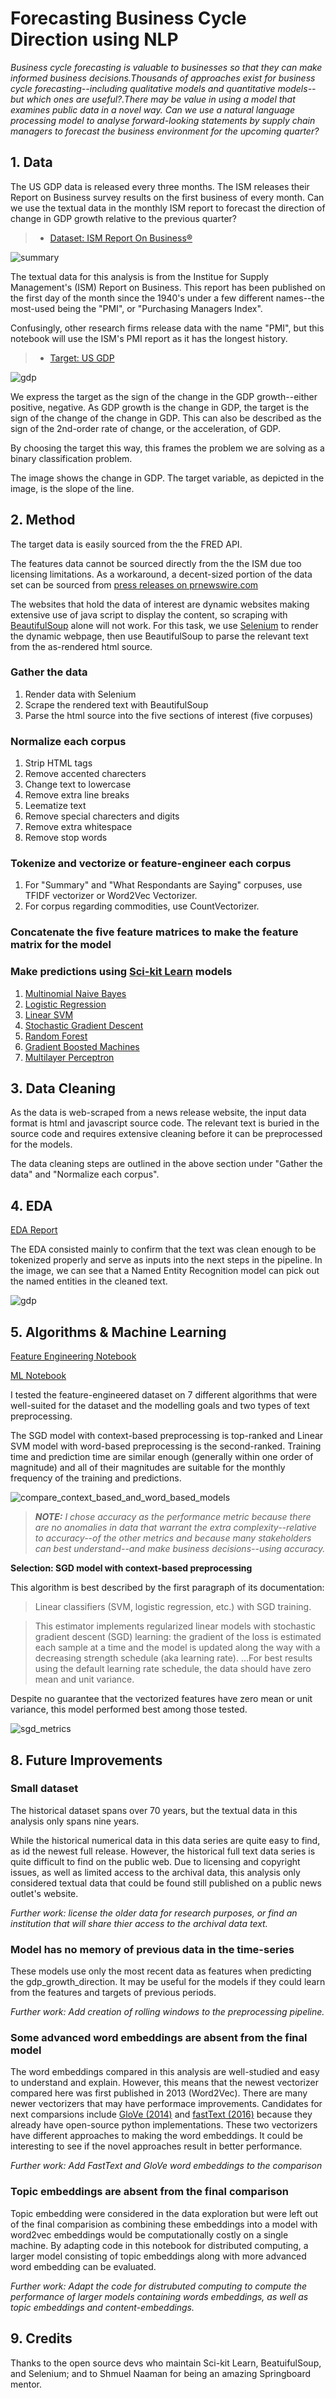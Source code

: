 # Forecasting Business Cycle Direction using NLP

*Business cycle forecasting is valuable to businesses so that they can make informed business decisions.Thousands of approaches exist for business cycle forecasting--including qualitative models and quantitative models--but which ones are useful?.There may be value in using a model that examines public data in a novel way. Can we use a natural language processing model to analyse forward-looking statements by supply chain managers to forecast the business environment for the upcoming quarter?*


## 1. Data

The US GDP data is released every three months. The ISM releases their Report on Business survey results on the first business of every month.  Can we use the textual data in the monthly ISM report to forecast the direction of change in GDP growth relative to the previous quarter?

> * [Dataset: ISM Report On Business®](https://ismrob.org/)
> 
![summary](./README_files/summary.jfif)

The textual data for this analysis is from the Institue for Supply Management's (ISM) Report on Business. This report has been published on the first day of the month since the 1940's under a few different names--the most-used being the "PMI", or "Purchasing Managers Index".

Confusingly, other research firms release data with the name "PMI", but this notebook will use the ISM's PMI report as it has the longest history.

> * [Target: US GDP](https://fred.stlouisfed.org/series/GDPC1/)

![gdp](./README_files/gdp.jfif)

We express the target as the sign of the change in the GDP growth--either positive, negative. As GDP growth is the change in GDP, the target is the sign of the change of the change in GDP. This can also be described as the sign of the 2nd-order rate of change, or the acceleration, of GDP.

By choosing the target this way, this frames the problem we are solving as a binary classification problem.

The image shows the change in GDP. The target variable, as depicted in the image, is the slope of the line.





## 2. Method

The target data is easily sourced from the the FRED API.

The features data cannot be sourced directly from the the ISM due too licensing limitations. As a workaround, a decent-sized portion of the data set can be sourced from [press releases on prnewswire.com](https://www.prnewswire.com/news/institute-for-supply-management/)

The websites that hold the data of interest are dynamic websites making extensive use of java script to display the content, so scraping with [BeautifulSoup](https://www.crummy.com/software/BeautifulSoup/bs4/doc/#) alone will not work. For this task, we use [Selenium](https://selenium-python.readthedocs.io/) to render the dynamic webpage, then use BeautifulSoup to parse the relevant text from the as-rendered html source.

### Gather the data

1. Render data with Selenium 
2. Scrape the rendered text with BeautifulSoup
3. Parse the html source into the five sections of interest (five corpuses)

### Normalize each corpus

1. Strip HTML tags
2. Remove accented charecters
3. Change text to lowercase
4. Remove extra line breaks
5. Leematize text
6. Remove special charecters and digits
7. Remove extra whitespace
8. Remove stop words

### Tokenize and vectorize or feature-engineer each corpus

1. For "Summary" and "What Respondants are Saying" corpuses, use TFIDF vectorizer or Word2Vec Vectorizer. 
2. For corpus regarding commodities, use CountVectorizer.

### Concatenate the five feature matrices to make the feature matrix for the model

### Make predictions using [Sci-kit Learn](https://scikit-learn.org/stable/index.html) models
1. [Multinomial Naive Bayes](https://scikit-learn.org/stable/modules/generated/sklearn.naive_bayes.MultinomialNB.html#sklearn.naive_bayes.MultinomialNB)
2. [Logistic Regression](https://scikit-learn.org/stable/modules/generated/sklearn.linear_model.LogisticRegression.html?highlight=logistic%20regression#sklearn.linear_model.LogisticRegression)
3. [Linear SVM](https://scikit-learn.org/stable/modules/generated/sklearn.svm.LinearSVC.html?highlight=linear%20svm#sklearn.svm.LinearSVC)
4. [Stochastic Gradient Descent](https://scikit-learn.org/stable/modules/generated/sklearn.linear_model.SGDClassifier.html?highlight=sgd#sklearn.linear_model.SGDClassifier)
5. [Random Forest](https://scikit-learn.org/stable/modules/generated/sklearn.ensemble.RandomForestClassifier.html?highlight=random%20forest#sklearn.ensemble.RandomForestClassifier)
6. [Gradient Boosted Machines](https://scikit-learn.org/stable/modules/generated/sklearn.ensemble.GradientBoostingClassifier.html?highlight=gradientboostingclassifier#sklearn.ensemble.GradientBoostingClassifier)
7. [Multilayer Perceptron](https://scikit-learn.org/stable/modules/generated/sklearn.neural_network.MLPClassifier.html?highlight=mlpclassifier#sklearn.neural_network.MLPClassifier)

## 3. Data Cleaning 

As the data is web-scraped from a news release website, the input data format is html and javascript source code. The relevant text is buried in the source code and requires extensive cleaning before it can be preprocessed for the models.

The data cleaning steps are outlined in the above section under "Gather the data" and "Normalize each corpus".

## 4. EDA

[EDA Report](https://colab.research.google.com/drive/1NTY77rXo3MxYBcSUvGfdl5AaaT5bI-G-#scrollTo=tZv8TJCbgw-T&uniqifier=10)


The EDA consisted mainly to confirm that the text was clean enough to be tokenized properly and serve as inputs into the next steps in the pipeline. In the image, we can see that a Named Entity Recognition model can pick out the named entities in the cleaned text.

![gdp](./README_files/ner_eda.jpg)

## 5. Algorithms & Machine Learning

[Feature Engineering Notebook](https://colab.research.google.com/drive/1NTY77rXo3MxYBcSUvGfdl5AaaT5bI-G-#scrollTo=M8NODhN2L8ZA&uniqifier=10)

[ML Notebook](https://colab.research.google.com/drive/1NTY77rXo3MxYBcSUvGfdl5AaaT5bI-G-#scrollTo=LaA6HRShHnGr&uniqifier=10)

I tested the feature-engineered dataset on 7 different algorithms that were well-suited for the dataset and the modelling goals and two types of text preprocessing. 

The SGD model with context-based preprocessing is top-ranked and Linear SVM model with word-based preprocessing is the second-ranked. Training time and prediction time are similar enough (generally within one order of magnitude) and all of their magnitudes are suitable for the monthly frequency of the training and predictions.

![compare_context_based_and_word_based_models](./README_files/compare_context_based_and_word_based_models.png)

>***NOTE:** I chose accuracy as the performance metric because there are no anomalies in data that warrant the extra complexity--relative to accuracy--of the other metrics and because many stakeholders can best understand--and make business decisions--using accuracy.*

**Selection: SGD model with context-based preprocessing**

This algorithm is best described by the first paragraph of its documentation:

> Linear classifiers (SVM, logistic regression, etc.) with SGD training.

>This estimator implements regularized linear models with stochastic gradient descent (SGD) learning: the gradient of the loss is estimated each sample at a time and the model is updated along the way with a decreasing strength schedule (aka learning rate). ...For best results using the default learning rate schedule, the data should have zero mean and unit variance.

Despite no guarantee that the vectorized features have zero mean or unit variance, this model performed best among those tested.


![sgd_metrics](./README_files/sgd_metrics.jpg)


## 8. Future Improvements

### Small dataset

The historical dataset spans over 70 years, but the textual data in this analysis only spans nine years.

While the historical numerical data in this data series are quite easy to find, as id the newest full release. However, the historical full text data series is quite difficult to find on the public web. Due to licensing and copyright issues, as well as limited access to the archival data, this analysis only considered textual data that could be found still published on a public news outlet's website.

*Further work: license the older data for research purposes, or find an institution that will share thier access to the archival data text.*

### Model has no memory of previous data in the time-series 
These models use only the most recent data as features when predicting the gdp_growth_direction. It may be useful for the models if they could learn from the features and targets of previous periods.

*Further work: Add creation of rolling windows to the preprocessing pipeline.*

### Some advanced word embeddings are absent from the final model

The word embeddings compared in this analysis are well-studied and easy to understand and explain. However, this means that the newest vectorizer compared here was first published in 2013 (Word2Vec). There are many newer vectorizers that may have performace improvements. Candidates for next comparsions include [GloVe (2014)](https://www.aclweb.org/anthology/D14-1162/) and [fastText (2016)](https://arxiv.org/abs/1607.04606v2) because they already have open-source python implementations. These two vectorizers have different approaches to making the word embeddings. It could be interesting to see if the novel approaches result in better performance. 

*Further work: Add FastText and GloVe word embeddings to the comparison*

### Topic embeddings are absent from the final comparison

Topic embedding were considered in the data exploration but were left out of the final comparision as combining these embeddings into a model with word2vec embeddings would be computationally costly on a single machine. By adapting code in this notebook for distributed computing, a larger model consisting of topic embeddings along with more advanced word embedding can be evaluated.

*Further work: Adapt the code for distrubuted computing to compute the performance of larger models containing words embeddings, as well as topic embeddings and content-embeddings.*


## 9. Credits

Thanks to the open source devs who maintain Sci-kit Learn, BeatuifulSoup, and Selenium; and to Shmuel Naaman for being an amazing Springboard mentor.


